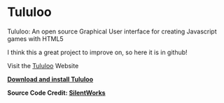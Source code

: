 Tululoo
=======

Tululoo: An open source Graphical User interface for creating Javascript games with HTML5

I think this a great project to improve on, so here it is in github!

Visit the [Tululoo](http://tululoo.com/) Website

[<b>Download and install Tululoo<b>](https://www.dropbox.com/s/swrem0ls8p34280/tululoo130.zip?dl=0)

Source Code Credit: [SilentWorks](http://www.silentworks.com)

